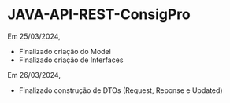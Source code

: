 # JAVA-API-REST-ConsigPro



Em 25/03/2024,
- Finalizado criação do Model
- Finalizado criação de Interfaces

Em 26/03/2024,
- Finalizado construção de DTOs (Request, Reponse e Updated)
